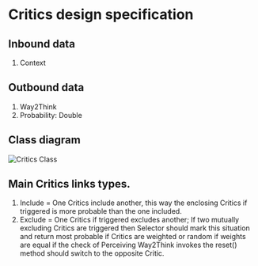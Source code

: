 # Critics design specification

## Inbound data

 1. Context

## Outbound data

 1. Way2Think
 1. Probability: Double

## Class diagram

![Critics Class](https://github.com/menta/menta-0.3/raw/master/doc/informal/uml/images/criticClass.png)

## Main Critics links types.

 1. Include = One Critics include another, this way the enclosing Critics if triggered is more probable than the one included.
 1. Exclude = One Critics if triggered excludes another; If two mutually excluding Critics are triggered then Selector should
 mark this situation and return most probable if Critics are weighted or random if weights are equal if the check of
 Perceiving Way2Think invokes the reset() method should switch to the opposite Critic.


